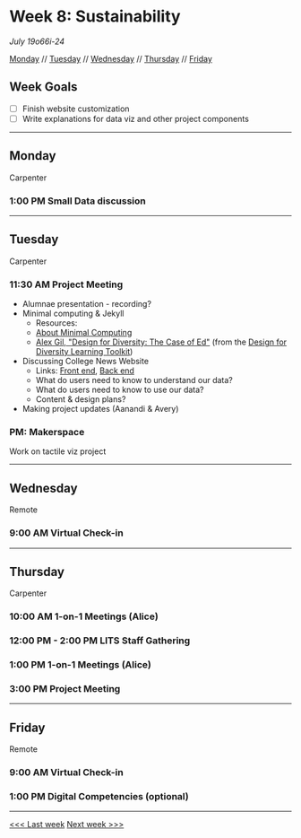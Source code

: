 # Week 8: Sustainability

*July 19o66i-24*

[Monday](#monday) // [Tuesday](#tuesday) // [Wednesday](#wednesday) // [Thursday](#thursday) // [Friday](#friday)

## Week Goals

- [ ] Finish website customization
- [ ] Write explanations for data viz and other project components

---

## Monday
Carpenter

### 1:00 PM Small Data discussion

---

## Tuesday
Carpenter

### 11:30 AM  Project Meeting
- Alumnae presentation - recording?
- Minimal computing & Jekyll
  - Resources: 
  - [About Minimal Computing](https://go-dh.github.io/mincomp/about/)
  - [Alex Gil, "Design for Diversity: The Case of Ed"](https://des4div.library.northeastern.edu/design-for-diversity-the-case-of-ed-alex-gil/) (from the [Design for Diversity Learning Toolkit](https://des4div.library.northeastern.edu/))
- Discussing College News Website
  - Links: [Front end](https://digbmc.github.io/coll-news-site/), [Back end](https://github.com/digbmc/coll-news-site)
  - What do users need to know to understand our data?
  - What do users need to know to use our data?
  - Content & design plans?
- Making project updates (Aanandi & Avery)

### PM: Makerspace
Work on tactile viz project

---

## Wednesday
Remote

### 9:00 AM Virtual Check-in

---

## Thursday
Carpenter

### 10:00 AM 1-on-1 Meetings (Alice)

### 12:00 PM - 2:00 PM LITS Staff Gathering

### 1:00 PM  1-on-1 Meetings (Alice)

### 3:00 PM  Project Meeting 

---

## Friday
Remote

### 9:00 AM  Virtual Check-in

### 1:00 PM  Digital Competencies (optional)

---

[<<< Last week](/07-exhibit.md) [Next week >>>](/09-user.md)
